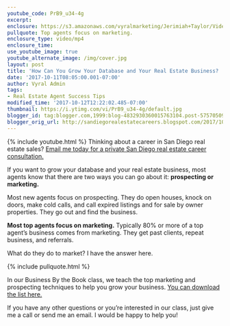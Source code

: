 ```yaml
---
youtube_code: PrB9_u34-4g
excerpt:
enclosure: https://s3.amazonaws.com/vyralmarketing/Jerimiah+Taylor/Videos/Growing+Your+Database+-+San+Diego+Real+Estate+Career.mp4
pullquote: Top agents focus on marketing.
enclosure_type: video/mp4
enclosure_time:
use_youtube_image: true
youtube_alternate_image: /img/cover.jpg
layout: post
title: 'How Can You Grow Your Database and Your Real Estate Business? '
date: '2017-10-11T08:05:00.001-07:00'
author: Vyral Admin
tags:
- Real Estate Agent Success Tips
modified_time: '2017-10-12T12:22:02.485-07:00'
thumbnail: https://i.ytimg.com/vi/PrB9_u34-4g/default.jpg
blogger_id: tag:blogger.com,1999:blog-4832930360015763104.post-5757050991500710719
blogger_orig_url: http://sandiegorealestatecareers.blogspot.com/2017/10/thinking-about-career-in-san-diego-real.html
---
```

{% include youtube.html %}
Thinking about a career in San Diego real estate sales?
<a href="mailto:JTaylor@kw.com">Email me today for a private San Diego real estate career consultation.</a>

If you want to grow your database and your real estate business, most agents know that there are two ways you can go about it: **prospecting or marketing.**

Most new agents focus on prospecting. They do open houses, knock on doors, make cold calls, and call expired listings and for sale by owner properties. They go out and find the business.

**Most top agents focus on marketing.** Typically 80% or more of a top agent’s business comes from marketing. They get past clients, repeat business, and referrals.

What do they do to market? I have the answer here.

{% include pullquote.html %}

In our Business By the Book class, we teach the top marketing and prospecting techniques to help you grow your business. <a href="https://s3.amazonaws.com/vyralmarketing/Jerimiah+Taylor/Email+Assets/San+Diego+Recruiting/Taylor+PDF-rotated.pdf" target="_blank">You can download the list here.</a>

If you have any other questions or you’re interested in our class, just give me a call or send me an email. I would be happy to help you!
